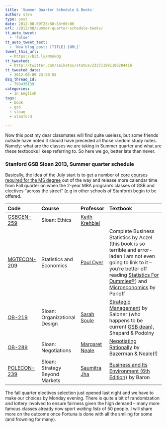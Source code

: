 ```yaml
---
title: 'Summer Quarter Schedule & Books'
author: sten
type: post
date: 2012-08-09T23:50:53+00:00
url: /2012/08/summer-quarter-schedule-books/
tt_auto_tweet:
  - 'false'
tt_auto_tweet_text:
  - 'New blog post: [TITLE] [URL]'
tweet_this_url:
  - https://bit.ly/NmukOg
tt_tweeted:
  - http://twitter.com/seikatsu/status/233711991108284416
tt_tweeted_date:
  - 2012-08-09 23:50:55
dsq_thread_id:
  - 799435139
categories:
  - In English
tags:
  - book
  - gsb
  - sloan
  - stanford

---
```

Now this post my dear classmates will find quite useless, but some friends outside have noted it should have preceded all those random study notes. Namely: what are the classes we are taking in Summer quarter and what are these textbooks I keep referring to. So here we go, better late than never.

### Stanford GSB Sloan 2013, Summer quarter schedule

Basically, the idea of the July start is to get a number of [core courses required for the MS degree][1] out of the way and release more calendar time from Fall quarter on when the 2-year MBA program&#8217;s classes of GSB and electives &#8220;across the street&#8221; (e.g in other schools of Stanford) begin to be offered.

| Code | Course | Professor | Textbook |
| :--- | :--- | :--- | :--- |
|[GSBGEN-259](https://explorecourses.stanford.edu/search?view=catalog&filter-coursestatus-Active=on&page=0&catalog=&academicYear=&q=GSBGEN+259&collapse=) | Sloan: Ethics | [Keith Krehbiel](https://www.gsb.stanford.edu/faculty-research/faculty/keith-krehbiel) | |
|[MGTECON-209](https://explorecourses.stanford.edu/search?view=catalog&filter-coursestatus-Active=on&page=0&catalog=&academicYear=&q=MGTECON+209&collapse=) | Statistics and Economics | [Paul Oyer](https://www.gsb.stanford.edu/faculty-research/faculty/paul-oyer) | Complete Business Statistics by Aczel (this book is so terrible and error-laden I am not even going to link to it &#8211; you&#8217;re better off reading <a href="http://www.amazon.com/gp/product/B004X75OFM/ref=as_li_ss_tl?ie=UTF8&camp=1789&creative=390957&creativeASIN=B004X75OFM&linkCode=as2&tag=seikatsu-20">Statistics For Dummies®</a><img style="border: none !important; margin: 0px !important;" src="http://www.assoc-amazon.com/e/ir?t=seikatsu-20&l=as2&o=1&a=B004X75OFM" alt="" width="1" height="1" border="0" />) and <a href="http://www.amazon.com/mn/search/?_encoding=UTF8&camp=1789&creative=390957&field-keywords=microeconomic%20perloff&linkCode=ur2&tag=seikatsu-20&url=search-alias%3Dstripbooks" target="_blank">Microeconomics</a> by Perloff |
|[OB-219](https://explorecourses.stanford.edu/search?view=catalog&filter-coursestatus-Active=on&page=0&catalog=&academicYear=&q=OB+219&collapse=) | Sloan: Organizational Design | [Sarah Soule](https://www.gsb.stanford.edu/faculty-research/faculty/sarah-soule) | <a href="http://www.amazon.com/gp/product/0470009470/ref=as_li_ss_tl?ie=UTF8&camp=1789&creative=390957&creativeASIN=0470009470&linkCode=as2&tag=seikatsu-20">Strategic Management</a><img style="border: none !important; margin: 0px !important;" src="http://www.assoc-amazon.com/e/ir?t=seikatsu-20&l=as2&o=1&a=0470009470" alt="" width="1" height="1" border="0" /> by Saloner (who happens to be current <a href="http://www.gsb.stanford.edu/about/fromthedean.html">GSB dean</a>), Shepard & Podolny |
|[OB-289](https://explorecourses.stanford.edu/search?view=catalog&filter-coursestatus-Active=on&page=0&catalog=&academicYear=&q=OB+289&collapse=) | Sloan: Negotiations | [Margaret Neale](https://www.gsb.stanford.edu/faculty-research/faculty/margaret-neale) | <a href="http://www.amazon.com/gp/product/0029019869/ref=as_li_ss_tl?ie=UTF8&camp=1789&creative=390957&creativeASIN=0029019869&linkCode=as2&tag=seikatsu-20">Negotiating Rationally</a><img style="border: none !important; margin: 0px !important;" src="http://www.assoc-amazon.com/e/ir?t=seikatsu-20&l=as2&o=1&a=0029019869" alt="" width="1" height="1" border="0" /> by Bazerman & Neale(!) |
|[POLECON-239](https://explorecourses.stanford.edu/search?view=catalog&filter-coursestatus-Active=on&page=0&catalog=&academicYear=&q=POLECON+239&collapse=) | Sloan: Strategy Beyond Markets | [Saumitra Jha](https://www.gsb.stanford.edu/faculty-research/faculty/saumitra-jha) | <a href="http://www.amazon.com/gp/product/0136083927/ref=as_li_ss_tl?ie=UTF8&camp=1789&creative=390957&creativeASIN=0136083927&linkCode=as2&tag=seikatsu-20">Business and Its Environment (6th Edition)</a><img style="border: none !important; margin: 0px !important;" src="http://www.assoc-amazon.com/e/ir?t=seikatsu-20&l=as2&o=1&a=0136083927" alt="" width="1" height="1" border="0" /> by Baron |  

The fall quarter electives selection just opened last night and we have to make our choices by Monday evening. There is quite a bit of randomization and lottery involved to ensure fairness given the high demand &#8211; many more famous classes already now sport _waiting lists_ of 50 people. I will share more on the outcome once Fortuna is done with all the smiling for some (and frowning for many).


 [1]: http://www.gsb.stanford.edu/research/courses/sloan.html